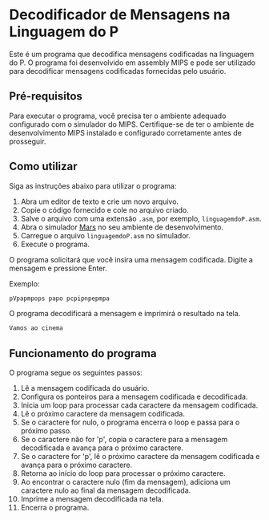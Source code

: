 # Decodificador de Mensagens na Linguagem do P

Este é um programa que decodifica mensagens codificadas na linguagem do P. O programa foi desenvolvido em assembly MIPS e pode ser utilizado para decodificar mensagens codificadas fornecidas pelo usuário.

## Pré-requisitos

Para executar o programa, você precisa ter o ambiente adequado configurado com o simulador do MIPS. Certifique-se de ter o ambiente de desenvolvimento MIPS instalado e configurado corretamente antes de prosseguir.

## Como utilizar

Siga as instruções abaixo para utilizar o programa:

1. Abra um editor de texto e crie um novo arquivo.
2. Copie o código fornecido e cole no arquivo criado.
3. Salve o arquivo com uma extensão `.asm`, por exemplo, `linguagemdoP.asm`.
4. Abra o simulador [Mars](http://courses.missouristate.edu/kenvollmar/mars/) no seu ambiente de desenvolvimento.
5. Carregue o arquivo `linguagemdoP.asm` no simulador.
6. Execute o programa.

O programa solicitará que você insira uma mensagem codificada. Digite a mensagem e pressione Enter.

Exemplo:
```bash
pVpapmpops papo pcpipnpepmpa
```
O programa decodificará a mensagem e imprimirá o resultado na tela.
```bash
Vamos ao cinema
```
## Funcionamento do programa

O programa segue os seguintes passos:

1. Lê a mensagem codificada do usuário.
2. Configura os ponteiros para a mensagem codificada e decodificada.
3. Inicia um loop para processar cada caractere da mensagem codificada.
4. Lê o próximo caractere da mensagem codificada.
5. Se o caractere for nulo, o programa encerra o loop e passa para o próximo passo.
6. Se o caractere não for 'p', copia o caractere para a mensagem decodificada e avança para o próximo caractere.
7. Se o caractere for 'p', lê o próximo caractere da mensagem codificada e avança para o próximo caractere.
8. Retorna ao início do loop para processar o próximo caractere.
9. Ao encontrar o caractere nulo (fim da mensagem), adiciona um caractere nulo ao final da mensagem decodificada.
10. Imprime a mensagem decodificada na tela.
11. Encerra o programa.
